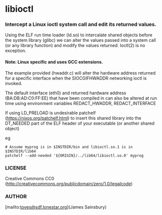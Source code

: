 # libioctl

### Intercept a Linux ioctl system call and edit its returned values.

Using the ELF run time loader (ld.so) to intercalate shared objects
before the system library (glibc) we can alter the values passed into
a system call (or any library function) and modify the values returned.
Ioctl(2) is no exception.

#### Note: Linux specific and uses GCC extensions.

The example provided (hwaddr.c) will alter the hardware address returned
for a specific interface when the SIOCGIFHWADDR networking ioctl is invoked.

The default interface (eth0) and returned hardware
address (BA:DB:AD:C0:FF:EE) that have been compiled in can also be altered at
run time using environment variables REDACT_HWADDR, REDACT_INTERFACE

If using LD_PRELOAD is undesirable patchelf 
(https://nixos.org/patchelf.html)
to insert this shared library into the DT_NEEDED part of the ELF header of your
executable (or another shared object)

eg 
````
# Assume myprog is in $INSTDIR/bin and libioctl.so.1 is in $INSTDIR/lib64
patchelf --add-needed '${ORIGIN}/../lib64/libioctl.so.0' myprog
````
### LICENSE
Creative Commons CC0
(http://creativecommons.org/publicdomain/zero/1.0/legalcode)

### AUTHOR
[mailto:toves@sdf.lonestar.org](James Sainsbury)
